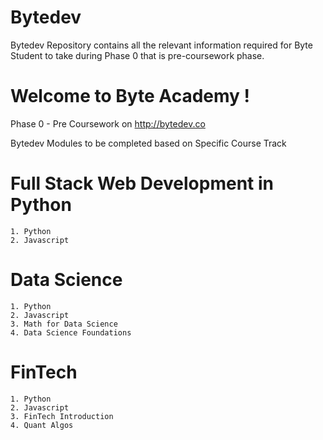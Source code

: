 # Bytedev
Bytedev Repository contains all the relevant information required for Byte Student to take during Phase 0 that is pre-coursework phase. 


# Welcome to Byte Academy !


Phase 0 - Pre Coursework on http://bytedev.co

Bytedev Modules to be completed based on Specific Course Track

# Full Stack Web Development in Python            
    1. Python
    2. Javascript

# Data Science                                    
    1. Python
    2. Javascript
    3. Math for Data Science
    4. Data Science Foundations

# FinTech                                         
    1. Python
    2. Javascript
    3. FinTech Introduction
    4. Quant Algos


